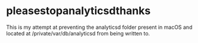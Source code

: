 # pleasestopanalyticsdthanks
This is my attempt at preventing the analyticsd folder present in macOS and located at /private/var/db/analyticsd from being written to.

